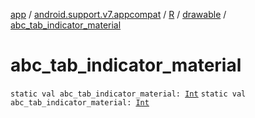 [app](../../../index.md) / [android.support.v7.appcompat](../../index.md) / [R](../index.md) / [drawable](index.md) / [abc_tab_indicator_material](.)

# abc_tab_indicator_material

`static val abc_tab_indicator_material: `[`Int`](https://kotlinlang.org/api/latest/jvm/stdlib/kotlin/-int/index.html)
`static val abc_tab_indicator_material: `[`Int`](https://kotlinlang.org/api/latest/jvm/stdlib/kotlin/-int/index.html)